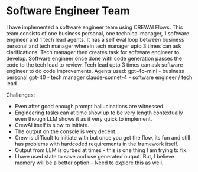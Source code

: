 # Software Engineer Team

I have implemented a software engineer team using CREWAI Flows. This team consists of 
one business personal, one technical manager, 1 software engineer and 1 tech lead agents.
It has a self eval loop between business personal and tech manager wherein tech manager 
upto 3 times can ask clarifications.
Tech manager then creates task for software engineer to develop.
Software engineer once done with code generation passes the code to the tech lead to review.
Tech lead upto 3 times can ask software engineer to do code improvements.
Agents used:
gpt-4o-mini     - business personal
gpt-40          - tech manager
claude-sonnet-4 - software engineer / tech lead


Challenges:
* Even after good enough prompt hallucinations are witnessed.
* Engineering tasks can at time show up to be very length contextually even though LLM shows it as it very quick to implement.
* CrewAI itself is slow to initiate.
* The output on the console is very decent.
* Crew is difficult to initiate with but once you get the flow, its fun and still has problems with hardcoded requirements in the framework itself.
* Output from LLM is curbed at times - this is one thing I am trying to fix.
* I have used state to save and use generated output. But, I believe memory will be a better option - Need to explore this as well.
